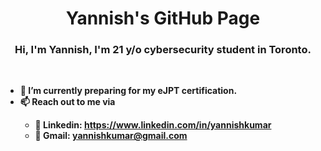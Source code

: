 <!DOCTYPE html>
<html lang="en">
<head>
<h1 align="center"> Yannish's GitHub Page
<h3 align="center"><b>Hi, I'm Yannish, I'm 21 y/o cybersecurity student in Toronto.<b></b></h3>

</head>
<br>
<ul>
   <li>🔭 I’m currently preparing for my eJPT certification.</li>
   <li>📫 Reach out to me via</li>
    <ul>
        <li>📙 Linkedin: <a href="https://www.linkedin.com/in/yannishkumar" target="_blank">https://www.linkedin.com/in/yannishkumar</a></li>
        <li>📧 Gmail: <a href="mailto:yannishkumar@gmail.com">yannishkumar@gmail.com</a></li>
    </ul>
</ul>
